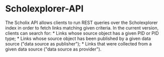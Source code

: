 # Scholexplorer-API
The Scholix API allows clients to run REST queries over the Scholexplorer index in order to fetch links matching given criteria. 
In the current version, clients can search for: 
    * Links whose source object has a given PID or PID type; 
    * Links whose source object has been published by a given data source ("data source as publisher"); 
    * Links that were collected from a given data source ("data source as provider").

